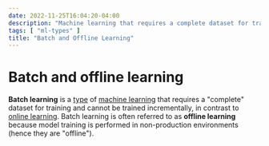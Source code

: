 ```yaml
---
date: 2022-11-25T16:04:20-04:00
description: "Machine learning that requires a complete dataset for training"
tags: [ "ml-types" ]
title: "Batch and Offline Learning"
---
```


# Batch and offline learning

**Batch learning** is a [type](ml-types.md) of [machine learning](machine-learning.md) that requires a "complete" dataset for training and cannot be trained incrementally, in contrast to [online learning](ml-online-learning.md). Batch learning is often referred to as **offline learning** because model training is performed in non-production environments (hence they are "offline").
